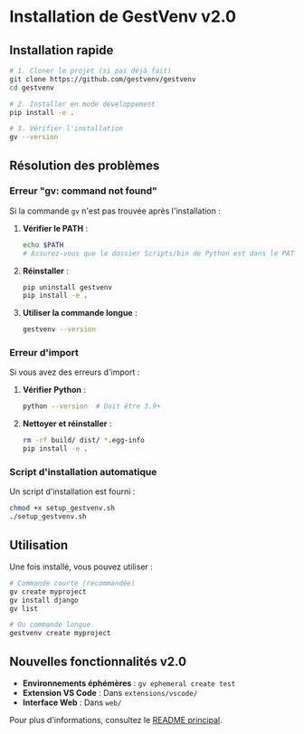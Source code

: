# Installation de GestVenv v2.0

## Installation rapide

```bash
# 1. Cloner le projet (si pas déjà fait)
git clone https://github.com/gestvenv/gestvenv
cd gestvenv

# 2. Installer en mode développement
pip install -e .

# 3. Vérifier l'installation
gv --version
```

## Résolution des problèmes

### Erreur "gv: command not found"

Si la commande `gv` n'est pas trouvée après l'installation :

1. **Vérifier le PATH** :
   ```bash
   echo $PATH
   # Assurez-vous que le dossier Scripts/bin de Python est dans le PATH
   ```

2. **Réinstaller** :
   ```bash
   pip uninstall gestvenv
   pip install -e .
   ```

3. **Utiliser la commande longue** :
   ```bash
   gestvenv --version
   ```

### Erreur d'import

Si vous avez des erreurs d'import :

1. **Vérifier Python** :
   ```bash
   python --version  # Doit être 3.9+
   ```

2. **Nettoyer et réinstaller** :
   ```bash
   rm -rf build/ dist/ *.egg-info
   pip install -e .
   ```

### Script d'installation automatique

Un script d'installation est fourni :

```bash
chmod +x setup_gestvenv.sh
./setup_gestvenv.sh
```

## Utilisation

Une fois installé, vous pouvez utiliser :

```bash
# Commande courte (recommandée)
gv create myproject
gv install django
gv list

# Ou commande longue
gestvenv create myproject
```

## Nouvelles fonctionnalités v2.0

- **Environnements éphémères** : `gv ephemeral create test`
- **Extension VS Code** : Dans `extensions/vscode/`
- **Interface Web** : Dans `web/`

Pour plus d'informations, consultez le [README principal](README.md).